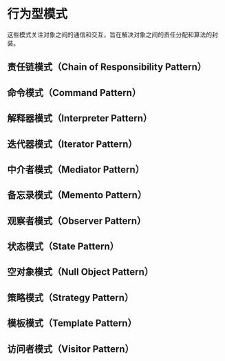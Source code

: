 # 行为型模式 
这些模式关注对象之间的通信和交互，旨在解决对象之间的责任分配和算法的封装。

## 责任链模式（Chain of Responsibility Pattern）
## 命令模式（Command Pattern）
## 解释器模式（Interpreter Pattern）
## 迭代器模式（Iterator Pattern）
## 中介者模式（Mediator Pattern）
## 备忘录模式（Memento Pattern）
## 观察者模式（Observer Pattern）
## 状态模式（State Pattern）
## 空对象模式（Null Object Pattern）
## 策略模式（Strategy Pattern）
## 模板模式（Template Pattern）
## 访问者模式（Visitor Pattern）